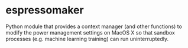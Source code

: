 # espressomaker

Python module that provides a context manager (and other functions) to modify the power management settings on MacOS X so that sandbox processes (e.g. machine learning training) can run uninterruptedly.
